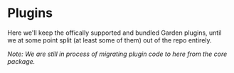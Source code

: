 # Plugins

Here we'll keep the offically supported and bundled Garden plugins, until we at some point split (at least some of them) out of the repo entirely.

_Note: We are still in process of migrating plugin code to here from the core package._
